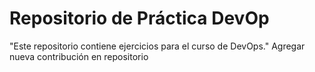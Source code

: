 # Repositorio de Práctica DevOp

"Este repositorio contiene ejercicios para el curso de DevOps."
Agregar nueva contribución en repositorio
